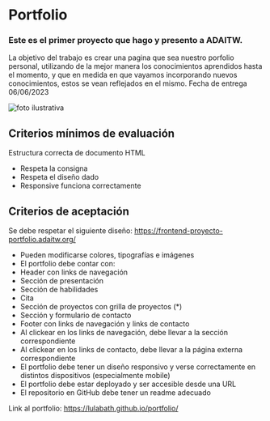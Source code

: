 # Portfolio
### Este es el primer proyecto que hago y presento a ADAITW.
La objetivo del trabajo es crear una pagina que sea nuestro porfolio personal, utilizando de la mejor manera los conocimientos aprendidos hasta el momento, y que en medida en que vayamos incorporando nuevos conocimientos, estos se vean reflejados en el mismo. Fecha de entrega 06/06/2023

![foto ilustrativa](https://i.pinimg.com/236x/f8/f7/a0/f8f7a0d3b598add91c9d40d0d073cbd6.jpg)

## Criterios mínimos de evaluación
Estructura correcta de documento HTML
- Respeta la consigna
- Respeta el diseño dado
- Responsive funciona correctamente

## Criterios de aceptación
Se debe respetar el siguiente diseño: https://frontend-proyecto-portfolio.adaitw.org/

-  Pueden modificarse colores, tipografías e imágenes
- El portfolio debe contar con:
- Header con links de navegación
- Sección de presentación
- Sección de habilidades
- Cita
- Sección de proyectos con grilla de proyectos (*)
- Sección y formulario de contacto
- Footer con links de navegación y links de contacto
- Al clickear en los links de navegación, debe llevar a la sección correspondiente
- Al clickear en los links de contacto, debe llevar a la página externa correspondiente
- El portfolio debe tener un diseño responsivo y verse correctamente en distintos dispositivos (especialmente mobile)
- El portfolio debe estar deployado y ser accesible desde una URL
- El repositorio en GitHub debe tener un readme adecuado

Link al portfolio: https://lulabath.github.io/portfolio/
